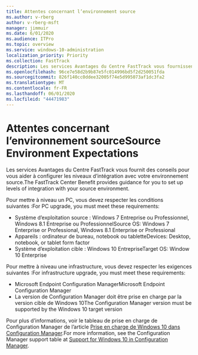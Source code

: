 ```yaml
---
title: Attentes concernant l’environnement source
ms.author: v-rberg
author: v-rberg-msft
manager: jimmuir
ms.date: 6/01/2020
ms.audience: ITPro
ms.topic: overview
ms.service: windows-10-administration
localization_priority: Priority
ms.collection: FastTrack
description: Les services Avantages du Centre FastTrack vous fournissent des conseils pour vous aider à configurer les niveaux d’intégration avec votre environnement source pour le déploiement de Windows 10.
ms.openlocfilehash: 96ce7e58d2b9b87e5fc014996bd5f2d250051fda
ms.sourcegitcommit: 826f140cc0ddee32005f74e5d995073af1dc3fa2
ms.translationtype: MT
ms.contentlocale: fr-FR
ms.lasthandoff: 06/01/2020
ms.locfileid: "44471983"
---
```

# <a name="source-environment-expectations"></a><span data-ttu-id="75b75-103">Attentes concernant l’environnement source</span><span class="sxs-lookup"><span data-stu-id="75b75-103">Source Environment Expectations</span></span>

<span data-ttu-id="75b75-104">Les services Avantages du Centre FastTrack vous fournit des conseils pour vous aider à configurer les niveaux d’intégration avec votre environnement source.</span><span class="sxs-lookup"><span data-stu-id="75b75-104">The FastTrack Center Benefit provides guidance for you to set up levels of integration with your source environment.</span></span>
  
<span data-ttu-id="75b75-105">Pour mettre à niveau un PC, vous devez respecter les conditions suivantes :</span><span class="sxs-lookup"><span data-stu-id="75b75-105">For PC upgrade, you must meet these requirements:</span></span>

- <span data-ttu-id="75b75-106">Système d’exploitation source : Windows 7 Entreprise ou Professionnel, Windows 8.1 Entreprise ou Professionnel</span><span class="sxs-lookup"><span data-stu-id="75b75-106">Source OS: Windows 7 Enterprise or Professional, Windows 8.1 Enterprise or Professional</span></span>
- <span data-ttu-id="75b75-107">Appareils : ordinateur de bureau, notebook ou tablette</span><span class="sxs-lookup"><span data-stu-id="75b75-107">Devices: Desktop, notebook, or tablet form factor</span></span>
- <span data-ttu-id="75b75-108">Système d’exploitation cible : Windows 10 Entreprise</span><span class="sxs-lookup"><span data-stu-id="75b75-108">Target OS: Window 10 Enterprise</span></span>

<span data-ttu-id="75b75-109">Pour mettre à niveau une infrastructure, vous devez respecter les exigences suivantes :</span><span class="sxs-lookup"><span data-stu-id="75b75-109">For infrastructure upgrade, you must meet these requirements:</span></span>   

- <span data-ttu-id="75b75-110">Microsoft Endpoint Configuration Manager</span><span class="sxs-lookup"><span data-stu-id="75b75-110">Microsoft Endpoint Configuration Manager</span></span>  
- <span data-ttu-id="75b75-111">La version de Configuration Manager doit être prise en charge par la version cible de Windows 10</span><span class="sxs-lookup"><span data-stu-id="75b75-111">The Configuration Manager version must be supported by the Windows 10 target version</span></span>

<span data-ttu-id="75b75-112">Pour plus d’informations, voir le tableau de prise en charge de Configuration Manager de l’article [Prise en charge de Windows 10 dans Configuration Manager](https://docs.microsoft.com/sccm/core/plan-design/configs/support-for-windows-10).</span><span class="sxs-lookup"><span data-stu-id="75b75-112">For more information, see the Configuration Manager support table at [Support for Windows 10 in Configuration Manager](https://docs.microsoft.com/sccm/core/plan-design/configs/support-for-windows-10).</span></span>
  